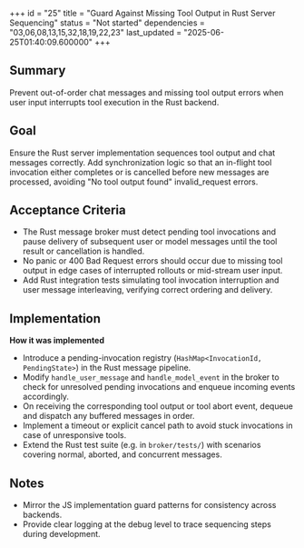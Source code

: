 +++
id = "25"
title = "Guard Against Missing Tool Output in Rust Server Sequencing"
status = "Not started"
dependencies = "03,06,08,13,15,32,18,19,22,23"
last_updated = "2025-06-25T01:40:09.600000"
+++

## Summary
Prevent out-of-order chat messages and missing tool output errors when user input interrupts tool execution in the Rust backend.

## Goal
Ensure the Rust server implementation sequences tool output and chat messages correctly. Add synchronization logic so that an in-flight tool invocation either completes or is cancelled before new messages are processed, avoiding "No tool output found" invalid_request errors.

## Acceptance Criteria

- The Rust message broker must detect pending tool invocations and pause delivery of subsequent user or model messages until the tool result or cancellation is handled.
- No panic or 400 Bad Request errors should occur due to missing tool output in edge cases of interrupted rollouts or mid-stream user input.
- Add Rust integration tests simulating tool invocation interruption and user message interleaving, verifying correct ordering and delivery.

## Implementation

**How it was implemented**  
- Introduce a pending-invocation registry (`HashMap<InvocationId, PendingState>`) in the Rust message pipeline.
- Modify `handle_user_message` and `handle_model_event` in the broker to check for unresolved pending invocations and enqueue incoming events accordingly.
- On receiving the corresponding tool output or tool abort event, dequeue and dispatch any buffered messages in order.
- Implement a timeout or explicit cancel path to avoid stuck invocations in case of unresponsive tools.
- Extend the Rust test suite (e.g. in `broker/tests/`) with scenarios covering normal, aborted, and concurrent messages.

## Notes

- Mirror the JS implementation guard patterns for consistency across backends.
- Provide clear logging at the debug level to trace sequencing steps during development.
